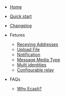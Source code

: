<!-- docs/_sidebar.md -->

- [Home](/)
- [Quick start](start.md)
- [Changelog](Changelog.md)
- Fetures

  - [Receving Addresses](fetures/receving-addresses.md)
  - [Upload File]()
  - [Notification](fetures/notifications.md)
  - [Message Media Type](fetures/message-media-type.md)
  - [Multi identities](fetures/multi-identities.md)
  - [Configurable relay](fetures/configurable-relay.md)

- FAQs
  - [Why Ecash?](FAQs/why-ecash.md)
